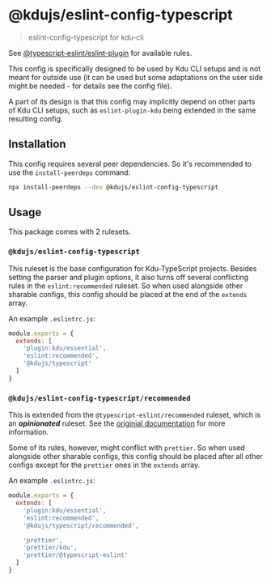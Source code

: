 # @kdujs/eslint-config-typescript

> eslint-config-typescript for kdu-cli

See [@typescript-eslint/eslint-plugin](https://typescript-eslint.io/eslint-plugin) for available rules.

This config is specifically designed to be used by Kdu CLI setups
and is not meant for outside use (it can be used but some adaptations
on the user side might be needed - for details see the config file).

A part of its design is that this config may implicitly depend on
other parts of Kdu CLI setups, such as `eslint-plugin-kdu` being
extended in the same resulting config.

## Installation

This config requires several peer dependencies. So it's recommended to use the `install-peerdeps` command:

```sh
npx install-peerdeps --dev @kdujs/eslint-config-typescript
```

## Usage

This package comes with 2 rulesets.

### `@kdujs/eslint-config-typescript`

This ruleset is the base configuration for Kdu-TypeScript projects.
Besides setting the parser and plugin options, it also turns off several conflicting rules in the `eslint:recommended` ruleset.
So when used alongside other sharable configs, this config should be placed at the end of the `extends` array.

An example `.eslintrc.js`:

```js
module.exports = {
  extends: [
    'plugin:kdu/essential',
    'eslint:recommended',
    '@kdujs/typescript'
  ]
}
```

### `@kdujs/eslint-config-typescript/recommended`

This is extended from the `@typescript-eslint/recommended` ruleset, which is an **_opinionated_** ruleset.
See the [originial documentation](https://github.com/typescript-eslint/typescript-eslint/tree/master/packages/eslint-plugin/src/configs#recommended) for more information.

Some of its rules, however, might conflict with `prettier`.
So when used alongside other sharable configs, this config should be placed after all other configs except for the `prettier` ones in the `extends` array.

An example `.eslintrc.js`:

```js
module.exports = {
  extends: [
    'plugin:kdu/essential',
    'eslint:recommended',
    '@kdujs/typescript/recommended',

    'prettier',
    'prettier/kdu',
    'prettier/@typescript-eslint'
  ]
}
```
